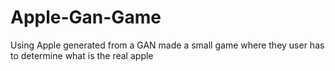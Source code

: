 # Apple-Gan-Game
Using Apple generated from a GAN made a small game where they user has to determine what is the real apple
